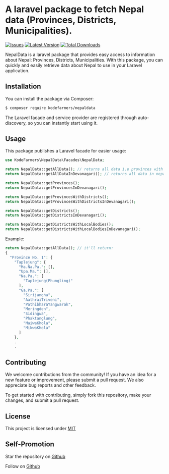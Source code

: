 # A laravel package to fetch Nepal data (Provinces, Districts, Municipalities).

[![Issues](https://img.shields.io/github/issues/kodefarmers/nepaldata.svg?style=flat-square)](https://github.com/kodefarmers/nepaldata/issues)
[![Latest Version](https://img.shields.io/github/v/release/kodefarmers/nepaldata.svg?style=flat-square)](https://github.com/kodefarmers/nepaldata/releases)
[![Total Downloads](https://img.shields.io/packagist/dt/kodefarmers/nepaldata.svg?style=flat-square)](https://packagist.org/packages/kodefarmers/nepaldata)

NepalData is a laravel package that provides easy access to information about Nepal: Provinces, Districts, Municipalities. With this package, you can quickly and easily retrieve data about Nepal to use in your Laravel application. 

## Installation

You can install the package via Composer:

```bash
$ composer require kodefarmers/nepaldata
```

The Laravel facade and service provider are registered through auto-discovery, so you can instantly start using it.

## Usage

This package publishes a Laravel facade for easier usage:

```php
use KodeFarmers\NepalData\Facades\NepalData;

return NepalData::getAllData(); // returns all data i.e provinces with its districts with its localbodies
return NepalData::getAllDataInDevanagari(); // returns all data in nepali text

return NepalData::getProvinces();
return NepalData::getProvincesInDevanagari();

return NepalData::getProvincesWithDistricts();
return NepalData::getProvincesWithDistrictsInDevanagari();

return NepalData::getDistricts();
return NepalData::getDistrictsInDevanagari();

return NepalData::getDistrictsWithLocalBodies();
return NepalData::getDistrictsWithLocalBodiesInDevanagari();
```

Example:
```php
return NepalData::getAllData(); // it'll return:
{
  "Province No. 1": {
    "Taplejung": {
      "Ma.Na.Pa.": [],
      "Upa.Ma.": [],
      "Na.Pa.": [
        "Taplejung(Phungling)"
      ],
      "Ga.Pa.": [
        "Sirijangha",
        "AathraiTriveni",
        "PathibharaYangwarak",
        "Meringden",
        "Sidingwa",
        "Phaktanglung",
        "MaiwaKhola",
        "MikwaKhola"
      ]
    },
    .
    .

```
## Contributing
We welcome contributions from the community! If you have an idea for a new feature or improvement, please submit a pull request. We also appreciate bug reports and other feedback.

To get started with contributing, simply fork this repository, make your changes, and submit a pull request.

## License

This project is licensed under [MIT](https://opensource.org/license/mit-0/)

## Self-Promotion

Star the repository on [Github](https://github.com/kodefarmers/nepaldata)

Follow on [Github](https://github.com/kodefarmers)

